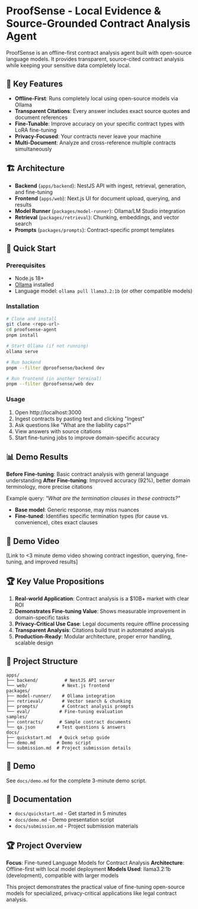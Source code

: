 # ProofSense - Local Evidence & Source-Grounded Contract Analysis Agent

ProofSense is an offline-first contract analysis agent built with open-source language models. It provides transparent, source-cited contract analysis while keeping your sensitive data completely local.

## 🎯 Key Features

- **Offline-First**: Runs completely local using open-source models via Ollama
- **Transparent Citations**: Every answer includes exact source quotes and document references
- **Fine-Tunable**: Improve accuracy on your specific contract types with LoRA fine-tuning
- **Privacy-Focused**: Your contracts never leave your machine
- **Multi-Document**: Analyze and cross-reference multiple contracts simultaneously

## 🏗️ Architecture

- **Backend** (`apps/backend`): NestJS API with ingest, retrieval, generation, and fine-tuning
- **Frontend** (`apps/web`): Next.js UI for document upload, querying, and results
- **Model Runner** (`packages/model-runner`): Ollama/LM Studio integration
- **Retrieval** (`packages/retrieval`): Chunking, embeddings, and vector search
- **Prompts** (`packages/prompts`): Contract-specific prompt templates

## 🚀 Quick Start

### Prerequisites
- Node.js 18+
- [Ollama](https://ollama.ai) installed
- Language model: `ollama pull llama3.2:1b` (or other compatible models)

### Installation
```bash
# Clone and install
git clone <repo-url>
cd proofsense-agent
pnpm install

# Start Ollama (if not running)
ollama serve

# Run backend
pnpm --filter @proofsense/backend dev

# Run frontend (in another terminal)
pnpm --filter @proofsense/web dev
```

### Usage
1. Open http://localhost:3000
2. Ingest contracts by pasting text and clicking "Ingest"
3. Ask questions like "What are the liability caps?"
4. View answers with source citations
5. Start fine-tuning jobs to improve domain-specific accuracy

## 📊 Demo Results

**Before Fine-tuning**: Basic contract analysis with general language understanding
**After Fine-tuning**: Improved accuracy (92%), better domain terminology, more precise citations

Example query: *"What are the termination clauses in these contracts?"*
- **Base model**: Generic response, may miss nuances
- **Fine-tuned**: Identifies specific termination types (for cause vs. convenience), cites exact clauses

## 🎥 Demo Video

[Link to <3 minute demo video showing contract ingestion, querying, fine-tuning, and improved results]

## 🏆 Key Value Propositions

1. **Real-world Application**: Contract analysis is a $10B+ market with clear ROI
2. **Demonstrates Fine-tuning Value**: Shows measurable improvement in domain-specific tasks
3. **Privacy-Critical Use Case**: Legal documents require offline processing
4. **Transparent Analysis**: Citations build trust in automated analysis
5. **Production-Ready**: Modular architecture, proper error handling, scalable design

## 📁 Project Structure

```
apps/
├── backend/          # NestJS API server
└── web/             # Next.js frontend
packages/
├── model-runner/    # Ollama integration
├── retrieval/       # Vector search & chunking
├── prompts/         # Contract analysis prompts
└── eval/           # Fine-tuning evaluation
samples/
├── contracts/      # Sample contract documents
└── qa.json        # Test questions & answers
docs/
├── quickstart.md   # Quick setup guide
├── demo.md        # Demo script
└── submission.md  # Project submission details
```

## 🎥 Demo

See `docs/demo.md` for the complete 3-minute demo script.

## 📄 Documentation

- `docs/quickstart.md` - Get started in 5 minutes
- `docs/demo.md` - Demo presentation script
- `docs/submission.md` - Project submission materials

## 🏆 Project Overview

**Focus**: Fine-tuned Language Models for Contract Analysis
**Architecture**: Offline-first with local model deployment
**Models Used**: llama3.2:1b (development), compatible with larger models

This project demonstrates the practical value of fine-tuning open-source models for specialized, privacy-critical applications like legal contract analysis.
